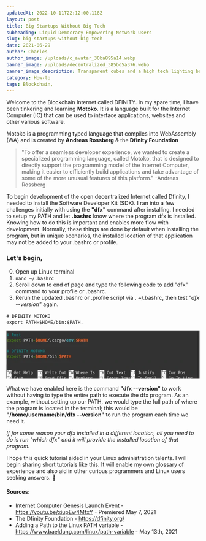 ```yaml
---
updatedAt: 2022-10-11T22:12:00.118Z
layout: post
title: Big Startups Without Big Tech
subheading: Liquid Democracy Empowering Network Users
slug: big-startups-without-big-tech
date: 2021-06-29
author: Charles
author_image: /uploads/c_avatar_30ba895a14.webp
banner_image: /uploads/decentralized_385bd5a376.webp
banner_image_description: Transparent cubes and a high tech lighting backdrop
category: How-to
tags: Blockchain, 
---
```

Welcome to the Blockchain Internet called DFINITY. In my spare time, I have been tinkering and learning **Motoko**. It is a language built for the Internet Computer (IC) that can be used to interface applications, websites and other various software.

Motoko is a programming typed language that compiles into WebAssembly (WA) and is created by **Andreas Rossberg** & the **Dfinity Foundation**

> "To offer a seamless developer experience, we wanted to create a specialized programming language, called Motoko, that is designed to directly support the programming model of the Internet Computer, making it easier to efficiently build applications and take advantage of some of the more unusual features of this platform." -Andreas Rossberg


To begin development of the open decentralized Internet called Dfinity, I needed to install the Software Developer Kit (SDK).
I ran into a few challenges initially with using the **"dfx"** command after installing. I needed to setup my PATH and let **.bashrc** know where the program dfx is installed.
Knowing how to do this is important and enables more flow with development. Normally, these things are done by default when installing the program, but in unique scenarios, the installed location of that application may not be added to your .bashrc or profile.


### Let's begin,

0. Open up Linux terminal
1. `nano ~/.bashrc`
2. Scroll down to end of page and type the following code to add "dfx" command to your profile or .bashrc.
3. Rerun the updated .bashrc or .profile script via . ~/.bashrc, then test *"dfx --version"* again.
```
# DFINITY MOTOKO
export PATH=$HOME/bin:$PATH.
```
![Bashrc Edit for Linux](/uploads/2021/motoko_bashrc-edit.webp "Motoko Bashrc Edit")

What we have enabled here is the command **"dfx --version"** to work without having to type the entire path to execute the dfx program.
As an example, without setting up our PATH, we would type the full path of where the program is located in the terminal; this would be **"/home/username/bin/dfx --version"** to run the program each time we need it.

*If for some reason your dfx installed in a different location, all you need to do is run "which dfx" and it will provide the installed location of that program.*

I hope this quick tutorial aided in your Linux administration talents. I will begin sharing short tutorials like this. It will enable my own glossary of experience and also aid in other curious programmers and Linux users seeking answers. 🖖

#### Sources:
* Internet Computer Genesis Launch Event - <https://youtu.be/xiupEw4MfxY> - Premiered May 7, 2021
* The Dfinity Foundation - <https://dfinity.org/>
* Adding a Path to the Linux PATH variable - <https://www.baeldung.com/linux/path-variable> - May 13th, 2021

